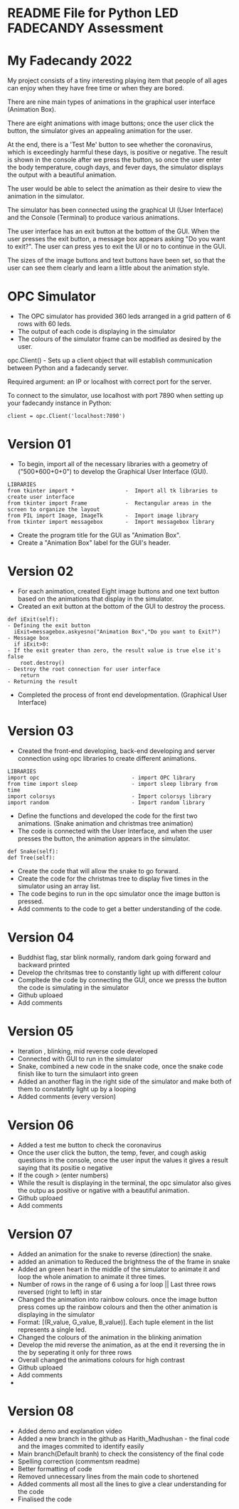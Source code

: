 # README File for Python LED FADECANDY Assessment

# My Fadecandy 2022

My project consists of a tiny interesting playing item that people of all ages can enjoy when they have free time or when they are bored. 

There are nine main types of animations in the graphical user interface (Animation Box).

There are eight animations with image buttons; once the user click the button, the simulator gives an appealing animation for the user.

At the end, there is a 'Test Me' button to see whether the coronavirus, which is exceedingly harmful these days, is positive or negative. The result is shown in the console after we press the button, so once the user enter the body temperature, cough days, and fever days, the simulator displays the output with a beautiful animation.

The user would be able to select the animation as their desire to view the animation in the simulator.

The simulator has been connected using the graphical UI (User Interface) and the Console (Terminal) to produce various animations. 

The user interface has an exit button at the bottom of the GUI. When the user presses the exit button, a message box appears asking "Do you want to exit?". The user can press yes to exit the UI or no to continue in the GUI.

The sizes of the image buttons and text buttons have been set, so that the user can see them clearly and learn a little about the animation style.


# OPC Simulator

- The OPC simulator has provided 360 leds arranged in a grid pattern of 6 rows with 60 leds. 
- The output of each code is displaying in the simulator  
- The colours of the simulator frame can be modified as desired by the user.

opc.Client() - Sets up a client object that will establish communication between Python and a fadecandy server.

Required argument: an IP or localhost with correct port for the server.

To connect to the simulator, use localhost with port 7890 when setting up your fadecandy instance in Python: 
```
client = opc.Client('localhost:7890')
```

# Version 01

- To begin, import all of the necessary libraries with a geometry of ("500*600+0+0") to develop the Graphical User Interface (GUI).
~~~
LIBRARIES
from tkinter import *                -  Import all tk libraries to create user interface
from tkinter import Frame            -  Rectangular areas in the screen to organize the layout
from PIL import Image, ImageTk       -  Import image library
from tkinter import messagebox       -  Import messagebox library
~~~

- Create the program title for the GUI as "Animation Box". 
- Create a "Animation Box" label for the GUI's header.

# Version 02

- For each animation, created Eight image buttons and one text button based on the animations that display in the simulator.
- Created an exit button at the bottom of the GUI to destroy the process.
~~~
def iExit(self):                                                      - Defining the exit button
  iExit=messagebox.askyesno("Animation Box","Do you want to Exit?")   - Message box 
  if iExit>0:                                                         - If the exit greater than zero, the result value is true else it's false 
    root.destroy()                                                    - Destroy the root connection for user interface
    return                                                            - Returning the result
 ~~~
- Completed the process of front end developmentation. (Graphical User Interface)

# Version 03

- Created the front-end developing, back-end developing and server connection using opc libraries to create different animations.
~~~
LIBRARIES
import opc                             - import OPC library           
from time import sleep                 - import sleep library from time
import colorsys                        - Import colorsys library
import random                          - Import random library
~~~

- Define the functions and developed the code for the first two animations. (Snake animation and christmas tree animation)
- The code is connected with the User Interface, and when the user presses the button, the animation appears in the simulator.
```
def Snake(self): 
def Tree(self): 
```

- Create the code that will allow the snake to go forward.
- Create the code for the christmas tree to display five times in the simulator using an array list. 
- The code begins to run in the opc simulator once the image button is pressed.
- Add comments to the code to get a better understanding of the code.

# Version 04

- Buddhist flag, star blink normally, random dark going forward and backward printed
- Develop the chritsmas tree to constantly light up with different colour
- Compltede the code by connecting the GUI, once we presss the button the code is simulating in the simulator
- Github uploaed
- Add comments

# Version 05

- Iteration , blinking, mid reverse code developed
- Connected with GUI to run in the simulator
- Snake, combined a new code in the snake code, once the snake code finish like to turn the simulaort into green
- Added an another flag in the right side of the simulator and make both of them to constatntly light up by a looping
- Added comments (every version)

# Version 06

- Added a test me button to check the coronavirus
- Once the user click the button, the temp, fever, and cough askig questions in the console, once the user input the values it gives a result saying that its positie o     negative
- If the cough >  (enter numbers)
- While the result is displaying in the terminal, the opc simulator also gives the outpu as positive or ngative with a beautiful animation.
- Github uploaed
- Add comments

# Version 07

- Added an animation for the snake to reverse (direction) the snake.
- added an animation to Reduced the brightness the of the frame in snake
- Added an green heart in the middle of the simulator to animate it and loop the whole animation to animate it three times.
- Number of rows in the range of 6 using a for loop  || Last three rows reversed (right to left) in star
- Changed the animation into rainbow colours. once the image button press comes up the rainbow colours and then the other animation is displaying in the simulator
- Format: [(R_value, G_value, B_value)]. Each tuple element in the list represents a single led.
- Changed the colours of the animation in the blinking animation
- Develop the mid reverse the animation, as at the end it reversing the in the by seperating it only for three rows
- Overall changed the animations colours for high contrast
- Github uploaed
- Add comments
- 


# Version 08

- Added demo and explanation video
- Added a new branch in the github as Harith_Madhushan - the final code and the images commited to identify easily
- Main branch(Default branh) to check the consistency of the final code
- Spelling correction (commentsm readme)
- Better formatting of code
- Removed unnecessary lines from the main code to shortened
- Added comments all most all the lines to give a clear understanding for the code
- Finalised the code





